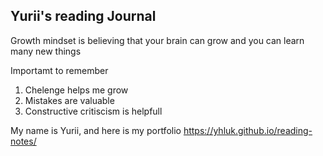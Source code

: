 ## Yurii's reading Journal

Growth mindset is believing that your brain can grow and you can learn many new things

Importamt to remember

1. Chelenge helps me grow
2. Mistakes are valuable
3. Constructive critiscism is helpfull

My name is Yurii, and here is my portfolio https://yhluk.github.io/reading-notes/
